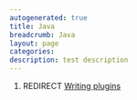 ```yaml
---
autogenerated: true
title: Java
breadcrumb: Java
layout: page
categories: 
description: test description
---
```


1.  REDIRECT [Writing plugins](Writing_plugins "wikilink")
